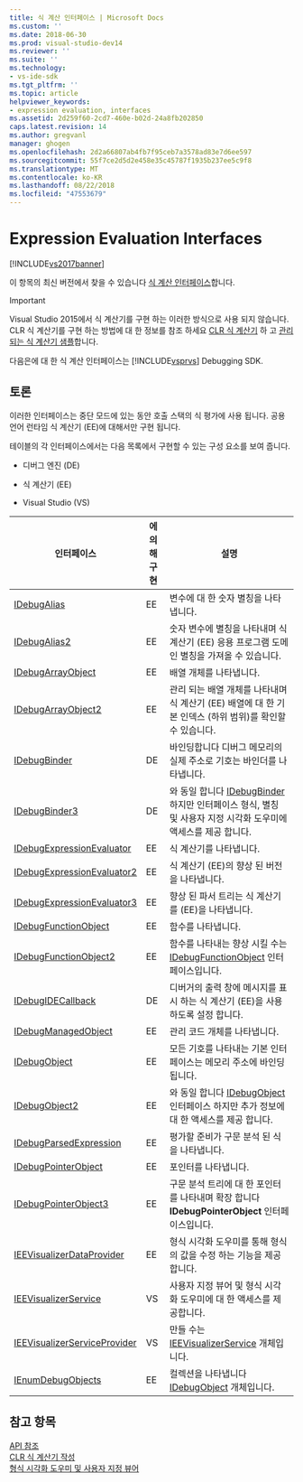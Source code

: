 ```yaml
---
title: 식 계산 인터페이스 | Microsoft Docs
ms.custom: ''
ms.date: 2018-06-30
ms.prod: visual-studio-dev14
ms.reviewer: ''
ms.suite: ''
ms.technology:
- vs-ide-sdk
ms.tgt_pltfrm: ''
ms.topic: article
helpviewer_keywords:
- expression evaluation, interfaces
ms.assetid: 2d259f60-2cd7-460e-b02d-24a8fb202850
caps.latest.revision: 14
ms.author: gregvanl
manager: ghogen
ms.openlocfilehash: 2d2a66807ab4fb7f95ceb7a3578ad83e7d6ee597
ms.sourcegitcommit: 55f7ce2d5d2e458e35c45787f1935b237ee5c9f8
ms.translationtype: MT
ms.contentlocale: ko-KR
ms.lasthandoff: 08/22/2018
ms.locfileid: "47553679"
---
```

# <a name="expression-evaluation-interfaces"></a>Expression Evaluation Interfaces
[!INCLUDE[vs2017banner](../../../includes/vs2017banner.md)]

이 항목의 최신 버전에서 찾을 수 있습니다 [식 계산 인터페이스](https://docs.microsoft.com/visualstudio/extensibility/debugger/reference/expression-evaluation-interfaces)합니다.  
  
> [!IMPORTANT]
>  Visual Studio 2015에서 식 계산기를 구현 하는 이러한 방식으로 사용 되지 않습니다. CLR 식 계산기를 구현 하는 방법에 대 한 정보를 참조 하세요 [CLR 식 계산기](https://github.com/Microsoft/ConcordExtensibilitySamples/wiki/CLR-Expression-Evaluators) 하 고 [관리 되는 식 계산기 샘플](https://github.com/Microsoft/ConcordExtensibilitySamples/wiki/Managed-Expression-Evaluator-Sample)합니다.  
  
 다음은에 대 한 식 계산 인터페이스는 [!INCLUDE[vsprvs](../../../includes/vsprvs-md.md)] Debugging SDK.  
  
## <a name="discussion"></a>토론  
 이러한 인터페이스는 중단 모드에 있는 동안 호출 스택의 식 평가에 사용 됩니다. 공용 언어 런타임 식 계산기 (EE)에 대해서만 구현 됩니다.  
  
 테이블의 각 인터페이스에서는 다음 목록에서 구현할 수 있는 구성 요소를 보여 줍니다.  
  
-   디버그 엔진 (DE)  
  
-   식 계산기 (EE)  
  
-   Visual Studio (VS)  
  
|인터페이스|에 의해 구현|설명|  
|---------------|--------------------|-----------------|  
|[IDebugAlias](../../../extensibility/debugger/reference/idebugalias.md)|EE|변수에 대 한 숫자 별칭을 나타냅니다.|  
|[IDebugAlias2](../../../extensibility/debugger/reference/idebugalias2.md)|EE|숫자 변수에 별칭을 나타내며 식 계산기 (EE) 응용 프로그램 도메인 별칭을 가져올 수 있습니다.|  
|[IDebugArrayObject](../../../extensibility/debugger/reference/idebugarrayobject.md)|EE|배열 개체를 나타냅니다.|  
|[IDebugArrayObject2](../../../extensibility/debugger/reference/idebugarrayobject2.md)|EE|관리 되는 배열 개체를 나타내며 식 계산기 (EE) 배열에 대 한 기본 인덱스 (하위 범위)를 확인할 수 있습니다.|  
|[IDebugBinder](../../../extensibility/debugger/reference/idebugbinder.md)|DE|바인딩합니다 디버그 메모리의 실제 주소로 기호는 바인더를 나타냅니다.|  
|[IDebugBinder3](../../../extensibility/debugger/reference/idebugbinder3.md)|DE|와 동일 합니다 [IDebugBinder](../../../extensibility/debugger/reference/idebugbinder.md) 하지만 인터페이스 형식, 별칭 및 사용자 지정 시각화 도우미에 액세스를 제공 합니다.|  
|[IDebugExpressionEvaluator](../../../extensibility/debugger/reference/idebugexpressionevaluator.md)|EE|식 계산기를 나타냅니다.|  
|[IDebugExpressionEvaluator2](../../../extensibility/debugger/reference/idebugexpressionevaluator2.md)|EE|식 계산기 (EE)의 향상 된 버전을 나타냅니다.|  
|[IDebugExpressionEvaluator3](../../../extensibility/debugger/reference/idebugexpressionevaluator3.md)|EE|향상 된 파서 트리는 식 계산기를 (EE)을 나타냅니다.|  
|[IDebugFunctionObject](../../../extensibility/debugger/reference/idebugfunctionobject.md)|EE|함수를 나타냅니다.|  
|[IDebugFunctionObject2](../../../extensibility/debugger/reference/idebugfunctionobject2.md)|EE|함수를 나타내는 향상 시킬 수는 [IDebugFunctionObject](../../../extensibility/debugger/reference/idebugfunctionobject.md) 인터페이스입니다.|  
|[IDebugIDECallback](../../../extensibility/debugger/reference/idebugidecallback.md)|DE|디버거의 출력 창에 메시지를 표시 하는 식 계산기 (EE)을 사용 하도록 설정 합니다.|  
|[IDebugManagedObject](../../../extensibility/debugger/reference/idebugmanagedobject.md)|EE|관리 코드 개체를 나타냅니다.|  
|[IDebugObject](../../../extensibility/debugger/reference/idebugobject.md)|EE|모든 기호를 나타내는 기본 인터페이스는 메모리 주소에 바인딩됩니다.|  
|[IDebugObject2](../../../extensibility/debugger/reference/idebugobject2.md)|EE|와 동일 합니다 [IDebugObject](../../../extensibility/debugger/reference/idebugobject.md) 인터페이스 하지만 추가 정보에 대 한 액세스를 제공 합니다.|  
|[IDebugParsedExpression](../../../extensibility/debugger/reference/idebugparsedexpression.md)|EE|평가할 준비가 구문 분석 된 식을 나타냅니다.|  
|[IDebugPointerObject](../../../extensibility/debugger/reference/idebugpointerobject.md)|EE|포인터를 나타냅니다.|  
|[IDebugPointerObject3](../../../extensibility/debugger/reference/idebugpointerobject3.md)|EE|구문 분석 트리에 대 한 포인터를 나타내며 확장 합니다 **IDebugPointerObject** 인터페이스입니다.|  
|[IEEVisualizerDataProvider](../../../extensibility/debugger/reference/ieevisualizerdataprovider.md)|EE|형식 시각화 도우미를 통해 형식의 값을 수정 하는 기능을 제공 합니다.|  
|[IEEVisualizerService](../../../extensibility/debugger/reference/ieevisualizerservice.md)|VS|사용자 지정 뷰어 및 형식 시각화 도우미에 대 한 액세스를 제공합니다.|  
|[IEEVisualizerServiceProvider](../../../extensibility/debugger/reference/ieevisualizerserviceprovider.md)|VS|만들 수는 [IEEVisualizerService](../../../extensibility/debugger/reference/ieevisualizerservice.md) 개체입니다.|  
|[IEnumDebugObjects](../../../extensibility/debugger/reference/ienumdebugobjects.md)|EE|컬렉션을 나타냅니다 [IDebugObject](../../../extensibility/debugger/reference/idebugobject.md) 개체입니다.|  
  
## <a name="see-also"></a>참고 항목  
 [API 참조](../../../extensibility/debugger/reference/api-reference-visual-studio-debugging.md)   
 [CLR 식 계산기 작성](../../../extensibility/debugger/writing-a-common-language-runtime-expression-evaluator.md)   
 [형식 시각화 도우미 및 사용자 지정 뷰어](../../../extensibility/debugger/type-visualizer-and-custom-viewer.md)


